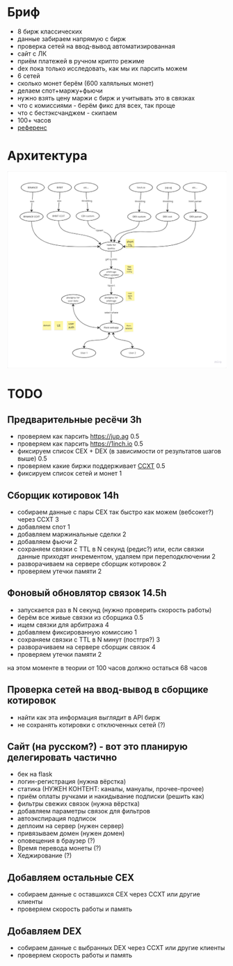 # Бриф
- 8 бирж классических
- данные забираем напрямую с бирж
- проверка сетей на ввод-вывод автоматизированная
- сайт с ЛК
- приём платежей в ручном крипто режиме
- dex пока только исследовать, как мы их парсить можем
- 6 сетей
- сколько монет берём (600 халяльных монет)
- делаем спот+маржу+фьючи
- нужно взять цену маржи с бирж и учитывать это в связках
- что с комиссиями - берём фикс для всех, так проще
- что с бестэксчанджем - скипаем
- 100+ часов
- [референс](https://arbitrage-services.com/#rates)


# Архитектура
![img.png](img.png)


# TODO
## Предварительные ресёчи 3h
- проверяем как парсить https://jup.ag 0.5
- проверяем как парсить https://1inch.io 0.5
- фиксируем список CEX + DEX (в зависимости от результатов шагов выше) 0.5 
- проверяем какие биржи поддерживает [CCXT](https://github.com/ccxt/ccxt/wiki/Manual) 0.5
- фиксируем список сетей и монет 1

## Сборщик котировок 14h
- собираем данные с пары CEX так быстро как можем (вебсокет?) через CCXT 3
- добавляем спот 1
- добавляем маржинальные сделки 2
- добавляем фьючи 2
- сохраняем связки с TTL в N секунд (редис?) или, если связки данные приходят инкрементом, удаляем при переподключении 2
- разворачиваем на сервере сборщик котировок 2
- проверяем утечки памяти 2


## Фоновый обновлятор связок 14.5h
- запускается раз в N секунд (нужно проверить скорость работы)
- берём все живые связки из сборщика 0.5
- ищем связки для арбитража 4 
- добавляем фиксированную комиссию 1
- сохраняем связки с TTL в N минут (постгря?) 3
- разворачиваем на сервере сборщик связок 4
- проверяем утечки памяти 2


на этом моменте в теории от 100 часов должно остаться 68 часов


## Проверка сетей на ввод-вывод в сборщике котировок
- найти как эта информация выглядит в API бирж
- не сохранять котировки с отключенных сетей (?)


## Сайт (на русском?) - вот это планирую делегировать частично
- бек на flask
- логин-регистрация (нужна вёрстка)
- статика (НУЖЕН КОНТЕНТ: каналы, мануалы, прочее-прочее)
- приём оплаты ручками и накидывание подписки (решить как)
- фильтры свежих связок (нужна вёрстка)
- добавляем параметры связок для фильтров
- автоэкспирация подписок
- деплоим на сервер (нужен сервер)
- привязываем домен (нужен домен)
- оповещения в браузер (?)
- Время перевода монеты (?)
- Хеджирование (?)


## Добавляем остальные CEX
- собираем данные с оставшихся CEX через CCXT или другие клиенты
- проверяем скорость работы и память


## Добавляем DEX
- собираем данные с выбранных DEX через CCXT или другие клиенты
- проверяем скорость работы и память
